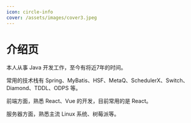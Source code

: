 ```yaml
---
icon: circle-info
cover: /assets/images/cover3.jpeg
---
```


# 介绍页

本人从事 Java 开发工作，至今有将近7年的时间。

常用的技术栈有 Spring、MyBatis、HSF、MetaQ、SchedulerX、Switch、Diamond、TDDL、ODPS 等。

前端方面，熟悉 React、Vue 的开发，目前常用的是 React。

服务器方面，熟悉主流 Linux 系统、树莓派等。
